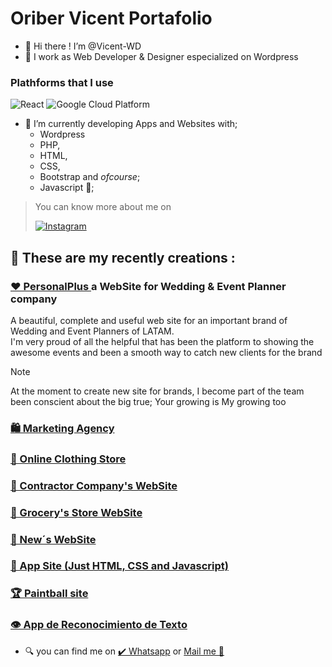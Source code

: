 # Oriber Vicent Portafolio

- 👋 Hi there !  I’m @Vicent-WD
- 🌃 I work as Web Developer & Designer especialized on Wordpress

<h3>Plathforms that I use</h3>

  <img alt="React" src="https://img.shields.io/badge/-React-45b8d8?style=flat-square&logo=react&logoColor=white" />
  <img alt="Google Cloud Platform" src="https://img.shields.io/badge/-Google_Cloud_Platform-1a73e8?style=flat-square&logo=google-cloud&logoColor=white" />

- 🌱 I’m currently developing Apps and Websites with;
  - Wordpress 
  - PHP,
  - HTML,
  - CSS,
  - Bootstrap and _ofcourse_;
  - Javascript 🤩;
 
> You can know more about me on  <p><a href="https://www.instagram.com/vicent_oriber20" target="_blank" alt="Vicent_oriber20"><img alt="Instagram" src="https://img.shields.io/badge/Instagram-purple?.svg?&style=for-the-badge&logo=Instagram&logoColor=white" /></a> </p>

## 🦾 These are my recently creations :
  

### <a href="https://personalplus.com.ve" target="_blank" >❤️ PersonalPlus </a> a WebSite for Wedding & Event Planner company 

A beautiful, complete and useful web site for an important brand of Wedding and Event Planners of LATAM. <br>
I'm very proud of all the helpful that has been the platform to showing the awesome events and been a smooth way to catch new clients for the brand<br>

> [!NOTE]
> At the moment to create new site for brands, I become part of the team been conscient about the big true;
> Your growing is My growing too 
     
### <a href="https://vicent-wd.github.io/Agencia.github.io/" target="_blank">    🛍️ Marketing Agency</a> <br>
### <a href="https://vicent-wd.github.io/TiendaDeRopa.github.io/" target="_blank" >    🧥 Online Clothing Store</a> <br>
### <a href="https://vicent-wd.github.io/thehugecompany.github.io/" target="_blank" >    🚧 Contractor Company's WebSite</a> <br>
### <a href="https://vicent-wd.github.io/summermarket.github.io/" target="_blank" >    🥑 Grocery's Store WebSite</a> <br>
### <a href="https://vicent-wd.github.io/rush.github.io/" target="_blank" >    📰 New´s WebSite</a> <br>
### <a href="https://vicent-wd.github.io/QuickLandingPage.github.io/" target="_blank" >    📲 App Site (Just HTML, CSS and Javascript)</a> <br>
### <a href="https://vicent-wd.github.io/paintball.github.io/" target="_blank" >    🏆 Paintball site </a> <br>
### <a href="https://vicent-wd.github.io/ocr.github.io/" target="_blank" >    👁️ App de Reconocimiento de Texto  </a> <br>


    
  
- 🔍 you can find me on
   	<a href="https://wa.me/+584147894210" target="_blank">✔️ Whatsapp</a> or <a href="mailto:olivervicent.wd@gmail.com" target="_blank">Mail me 📩</a>   

